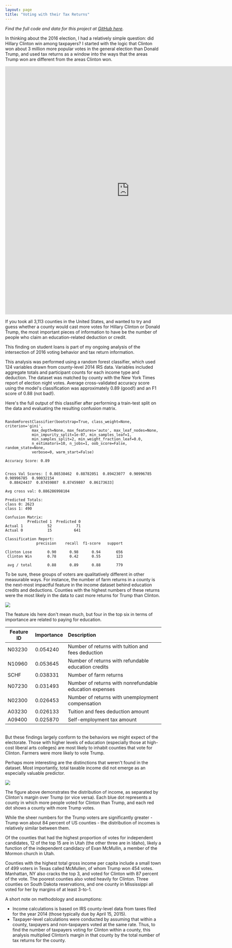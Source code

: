```yaml
---
layout: page
title: "Voting with their Tax Returns"
---
```

*Find the full code and data for this project at [GitHub here]().*


In thinking about the 2016 election, I had a relatively simple question: did Hillary Clinton win among taxpayers? I started with the logic that Clinton won about 3 million more popular votes in the general election than Donald Trump, and used tax returns as a window into the ways that the areas Trump won are different from the areas Clinton won.

<iframe width="800" height="800" src="https://public.tableau.com/views/Clinton-TrumpMarginbyCounty/Story1?:embed=y&:display_count=yes" frameborder="0" allowfullscreen></iframe>

If you took all 3,113 counties in the United States, and wanted to try and guess whether a county would cast more votes for Hillary Clinton or Donald Trump, the most important pieces of information to have be the number of people who claim an education-related deduction or credit.

This finding on student loans is part of my ongoing analysis of the intersection of 2016 voting behavior and tax return information.

This analysis was performed using a random forest classifier, which used 124 variables drawn from county-level 2014 IRS data. Variables included aggregate totals and participant counts for each income type and deduction. The dataset was matched by county with the New York Times report of election night votes. Average cross-validated accuracy score using the model's classification was approximately 0.89 (good!) and an F1 score of 0.88 (not bad!).   

Here's the full output of this classifier after performing a train-test split on the data and evaluating the resulting confusion matrix.
```

RandomForestClassifier(bootstrap=True, class_weight=None, criterion='gini',
            max_depth=None, max_features='auto', max_leaf_nodes=None,
            min_impurity_split=1e-07, min_samples_leaf=1,
            min_samples_split=2, min_weight_fraction_leaf=0.0,
            n_estimators=10, n_jobs=1, oob_score=False, random_state=None,
            verbose=0, warm_start=False)

Accuracy Score:	0.89


Cross Val Scores: [ 0.86538462  0.88782051  0.89423077  0.90996785  0.90996785  0.90032154
  0.88424437  0.87459807  0.87459807  0.86173633]

Avg cross val: 0.886286998104

Predicted Totals:
class 0: 2623
class 1: 490

Confusion Matrix:
          Predicted 1  Predicted 0
Actual 1           52           71
Actual 0           15          641

Classification Report:
              precision    recall  f1-score   support

Clinton Lose       0.90      0.98      0.94       656
 Clinton Win       0.78      0.42      0.55       123

 avg / total       0.88      0.89      0.88       779

```


To be sure, these groups of voters are qualitatively different in other measurable ways. For instance, the number of farm returns in a county is the next-most impactful feature in the income dataset behind education credits and deductions. Counties with the highest numbers of these returns were the most likely in the data to cast more returns for Trump than Clinton.

![](https://raw.githubusercontent.com/austinbrian/blog/master/images/clinton_feature_importances_bar.png)

The feature ids here don't mean much, but four in the top six in terms of importance are related to paying for education.

Feature ID | Importance| Description
----|----|:----|
N03230 | 0.054240| Number of returns with tuition and fees deduction
N10960| 0.053645| Number of returns with refundable education credits
 SCHF| 0.038331|Number of farm returns
N07230 | 0.031493| Number of returns with nonrefundable education expenses
N02300 | 0.026453|Number of returns with unemployment compensation
A03230 | 0.026133|Tuition and fees deduction amount
A09400 | 0.025870|Self-employment tax amount

<br>
But these findings largely conform to the behaviors we might expect of the electorate. Those with higher levels of education (especially those at high-cost liberal arts colleges) are most likely to inhabit counties that vote for Clinton. Farmers were more likely to vote Trump.

Perhaps more interesting are the distinctions that weren't found in the dataset. Most importantly, total taxable income did not emerge as an especially valuable predictor.   


![](https://raw.githubusercontent.com/austinbrian/blog/master/images/agi_pp_vs_clinton.png)
<br>

The figure above demonstrates the distribution of income, as separated by Clinton's margin over Trump (or vice versa). Each blue dot represents a county in which more people voted for Clinton than Trump, and each red dot shows a county with more Trump votes.

While the sheer numbers for the Trump voters are significantly greater - Trump won about 84 percent of US counties - the distribution of incomes is relatively similar between them.

Of the counties that had the highest proportion of votes for independent candidates, 12 of the top 15 are in Utah (the other three are in Idaho), likely a function of the independent candidacy of Evan McMullin, a member of the Mormon church in Utah.

Counties with the highest total gross income per capita include a small town of 499 voters in Texas called McMullen, of whom Trump won 454 votes. Manhattan, NY also cracks the top 3, and voted for Clinton with 87 percent of the vote.
The poorest counties also voted heavily for Clinton. Three counties on South Dakota reservations, and one county in Mississippi all voted for her by margins of at least 3-to-1.



A short note on methodology and assumptions:

* Income calculations is based on IRS county-level data from taxes filed for the year 2014 (those typically due by April 15, 2015).
* Taxpayer-level calculations were conducted by assuming that within a county, taxpayers and non-taxpayers voted at the same rate. Thus, to find the number of taxpayers voting for Clinton within a county, this analysis multiplied Clinton’s margin in that county by the total number of tax returns for the county.
